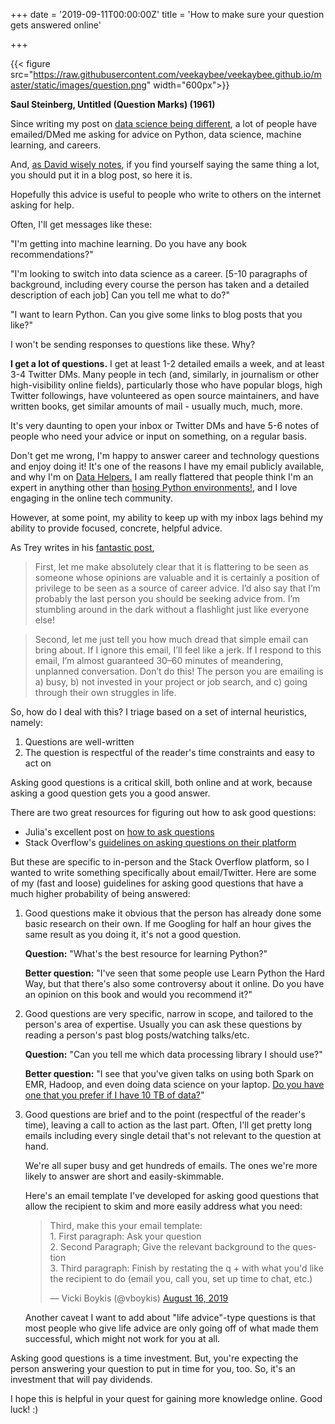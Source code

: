 +++
date = '2019-09-11T00:00:00Z'
title = 'How to make sure your question gets answered online'

+++


 {{< figure src="https://raw.githubusercontent.com/veekaybee/veekaybee.github.io/master/static/images/question.png" width="600px">}}
 
**Saul Steinberg, Untitled (Question Marks) (1961)**


Since writing my post on [data science being different](https://veekaybee.github.io/2019/02/13/data-science-is-different/), a lot of people have emailed/DMed me asking for advice on Python, data science, machine learning, and careers.  

And, [as David wisely notes](https://twitter.com/drob/status/928447584712253440), if you find yourself saying the same thing a lot, you should put it in a blog post, so here it is. 

Hopefully this advice is useful to people who write to others on the internet asking for help. 

Often, I'll get messages like these: 

"I'm getting into machine learning. Do you have any book recommendations?"

"I'm looking to switch into data science as a career.
[5-10 paragraphs of background, including every course the person has taken and a detailed description of each job] Can you tell me what to do?"

"I want to learn Python. Can you give some links to blog posts that you like?"

I won't be sending responses to questions like these. Why? 

**I get a lot of questions.** I get at least 1-2 detailed emails a week, and at least 3-4 Twitter DMs. Many people in tech (and, similarly, in journalism or other high-visibility online fields), particularly those who have popular blogs, high Twitter followings, have volunteered as open source maintainers, and have written books, get similar amounts of mail - usually much, much, more.

It's very daunting to open your inbox or Twitter DMs and have 5-6 notes of people who need your advice or input on something, on a regular basis. 

Don't get me wrong, I'm happy to answer career and technology questions and enjoy doing it! It's one of the reasons I have my email publicly available, and why I'm on [Data Helpers.](https://www.datahelpers.org/) I am really flattered that people think I'm an expert in anything other than [hosing Python environments!](https://veekaybee.github.io/2018/03/12/installing-python-is-hard/), and I love engaging in the online tech community. 

However, at some point, my ability to keep up with my inbox lags behind my ability to provide focused, concrete, helpful advice. 

As Trey writes in his [fantastic post](https://medium.com/@treycausey/do-you-have-time-for-a-quick-chat-c3f7e46de89d), 

> First, let me make absolutely clear that it is flattering to be seen as someone whose opinions are valuable and it is certainly a position of privilege to be seen as a source of career advice. I’d also say that I’m probably the last person you should be seeking advice from. I’m stumbling around in the dark without a flashlight just like everyone else!

> Second, let me just tell you how much dread that simple email can bring about. If I ignore this email, I’ll feel like a jerk. If I respond to this email, I’m almost guaranteed 30–60 minutes of meandering, unplanned conversation. Don’t do this! The person you are emailing is a) busy, b) not invested in your project or job search, and c) going through their own struggles in life. 

So, how do I deal with this? I triage based on a set of internal heuristics, namely: 

1. Questions are well-written
2. The question is respectful of the reader's time constraints and easy to act on

Asking good questions is a critical skill, both online and at work, because asking a good question gets you a good answer. 

There are two great resources for figuring out how to ask good questions: 

+ Julia's excellent post on [how to ask questions](https://jvns.ca/blog/good-questions/)
+ Stack Overflow's [guidelines on asking questions on their platform](https://stackoverflow.com/help/how-to-ask)

But these are specific to in-person and the Stack Overflow platform, so I wanted to write something specifically about email/Twitter. Here are some of my (fast and loose) guidelines for asking good questions that have a much higher probability of being answered: 

1. Good questions make it obvious that the person has already done some basic research on their own. If me Googling for half an hour gives the same result as you doing it, it's not a good question. 

     **Question:** "What's the best resource for learning Python?"

     **Better question:** "I've seen that some people use Learn Python the Hard Way, but that there's also some controversy about it online. Do you have an opinion on this book and would you recommend it?"

2. Good questions are very specific, narrow in scope, and tailored to the person's area of expertise. Usually you can ask these questions by reading a person's past blog posts/watching talks/etc. 

    **Question:** "Can you tell me which data processing library I should use?"

    **Better question:** "I see that you've given talks on using both Spark on EMR, Hadoop, and even doing data science on your laptop. [Do you have one that you prefer if I have 10 TB of data?](https://veekaybee.github.io/2017/03/20/hadoop-or-laptop)" 

3. Good questions are brief and to the point (respectful of the reader's time), leaving a call to action as the last part. Often, I'll get pretty long emails including every single detail that's not relevant to the question at hand. 

    We're all super busy and get hundreds of emails. The ones we're more likely to answer are short and easily-skimmable.

    Here's an email template I've developed for asking good questions that allow the recipient to skim and more easily address what you need: 

    <blockquote class="twitter-tweet"><p lang="en" dir="ltr">Third, make this your email template: <br>1. First paragraph: Ask your question<br>2. Second Paragraph; Give the relevant background to the question<br>3. Third paragraph: Finish by restating the q + with what you&#39;d like the recipient to do (email you, call you, set up time to chat, etc.)</p>&mdash; Vicki Boykis (@vboykis) <a href="https://twitter.com/vboykis/status/1162185666408648704?ref_src=twsrc%5Etfw">August 16, 2019</a></blockquote> <script async src="https://platform.twitter.com/widgets.js" charset="utf-8"></script> 

    Another caveat I want to add about "life advice"-type questions is that most people who give life advice are only going off of what made them successful, which might not work for you at all. 

Asking good questions is a time investment. But, you're expecting the person answering your question to put in time for you, too. So, it's an investment that will pay dividends.  

I hope this is helpful in your quest for gaining more knowledge online. Good luck! :)

